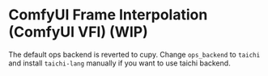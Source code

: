# ComfyUI Frame Interpolation (ComfyUI VFI) (WIP)

The default ops backend is reverted to cupy. Change `ops_backend` to `taichi` and install `taichi-lang` manually if you want to use taichi backend. 
